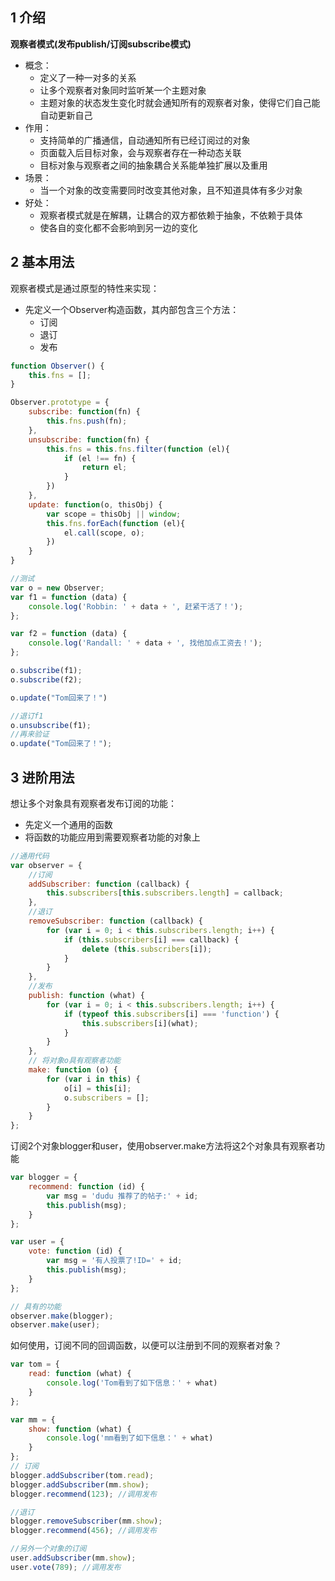 ## 1 介绍 ## 
**观察者模式(发布publish/订阅subscribe模式)**
- 概念：
  - 定义了一种一对多的关系
  - 让多个观察者对象同时监听某一个主题对象
  - 主题对象的状态发生变化时就会通知所有的观察者对象，使得它们自己能自动更新自己
- 作用：
  - 支持简单的广播通信，自动通知所有已经订阅过的对象
  - 页面载入后目标对象，会与观察者存在一种动态关联
  - 目标对象与观察者之间的抽象耦合关系能单独扩展以及重用
- 场景：
  - 当一个对象的改变需要同时改变其他对象，且不知道具体有多少对象
- 好处：
  - 观察者模式就是在解耦，让耦合的双方都依赖于抽象，不依赖于具体
  - 使各自的变化都不会影响到另一边的变化 

## 2 基本用法 ## 
观察者模式是通过原型的特性来实现：
- 先定义一个Observer构造函数，其内部包含三个方法：
  - 订阅
  - 退订
  - 发布 
```javascript
function Observer() {
	this.fns = [];
}

Observer.prototype = {
	subscribe: function(fn) {
		this.fns.push(fn);
	},
	unsubscribe: function(fn) {
		this.fns = this.fns.filter(function (el){
			if (el !== fn) {
				return el;
			}
		})
	},
	update: function(o, thisObj) {
		var scope = thisObj || window;
		this.fns.forEach(function (el){
			el.call(scope, o);
		})
	}
}

//测试
var o = new Observer;
var f1 = function (data) {
    console.log('Robbin: ' + data + ', 赶紧干活了！');
};

var f2 = function (data) {
    console.log('Randall: ' + data + ', 找他加点工资去！');
};

o.subscribe(f1);
o.subscribe(f2);

o.update("Tom回来了！")

//退订f1
o.unsubscribe(f1);
//再来验证
o.update("Tom回来了！"); 
```

## 3 进阶用法 ## 
想让多个对象具有观察者发布订阅的功能：
- 先定义一个通用的函数
- 将函数的功能应用到需要观察者功能的对象上

```javascript
//通用代码
var observer = {
    //订阅
    addSubscriber: function (callback) {
        this.subscribers[this.subscribers.length] = callback;
    },
    //退订
    removeSubscriber: function (callback) {
        for (var i = 0; i < this.subscribers.length; i++) {
            if (this.subscribers[i] === callback) {
                delete (this.subscribers[i]);
            }
        }
    },
    //发布
    publish: function (what) {
        for (var i = 0; i < this.subscribers.length; i++) {
            if (typeof this.subscribers[i] === 'function') {
                this.subscribers[i](what);
            }
        }
    },
    // 将对象o具有观察者功能
    make: function (o) { 
        for (var i in this) {
            o[i] = this[i];
            o.subscribers = [];
        }
    }
};
```

订阅2个对象blogger和user，使用observer.make方法将这2个对象具有观察者功能
```javascript
var blogger = {
    recommend: function (id) {
        var msg = 'dudu 推荐了的帖子:' + id;
        this.publish(msg);
    }
};

var user = {
    vote: function (id) {
        var msg = '有人投票了!ID=' + id;
        this.publish(msg);
    }
};

// 具有的功能
observer.make(blogger);
observer.make(user);
```

如何使用，订阅不同的回调函数，以便可以注册到不同的观察者对象？
```javascript
var tom = {
    read: function (what) {
        console.log('Tom看到了如下信息：' + what)
    }
};

var mm = {
    show: function (what) {
        console.log('mm看到了如下信息：' + what)
    }
};
// 订阅
blogger.addSubscriber(tom.read);
blogger.addSubscriber(mm.show);
blogger.recommend(123); //调用发布

//退订
blogger.removeSubscriber(mm.show);
blogger.recommend(456); //调用发布

//另外一个对象的订阅
user.addSubscriber(mm.show);
user.vote(789); //调用发布
```